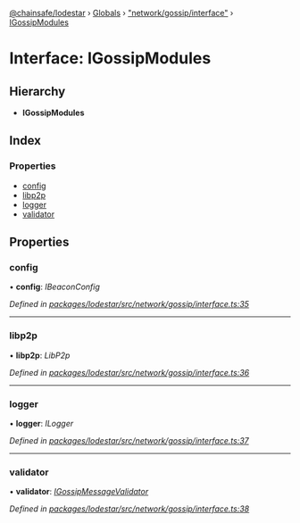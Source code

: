 [@chainsafe/lodestar](../README.md) › [Globals](../globals.md) › ["network/gossip/interface"](../modules/_network_gossip_interface_.md) › [IGossipModules](_network_gossip_interface_.igossipmodules.md)

# Interface: IGossipModules

## Hierarchy

* **IGossipModules**

## Index

### Properties

* [config](_network_gossip_interface_.igossipmodules.md#config)
* [libp2p](_network_gossip_interface_.igossipmodules.md#libp2p)
* [logger](_network_gossip_interface_.igossipmodules.md#logger)
* [validator](_network_gossip_interface_.igossipmodules.md#validator)

## Properties

###  config

• **config**: *IBeaconConfig*

*Defined in [packages/lodestar/src/network/gossip/interface.ts:35](https://github.com/ChainSafe/lodestar/blob/4796680/packages/lodestar/src/network/gossip/interface.ts#L35)*

___

###  libp2p

• **libp2p**: *LibP2p*

*Defined in [packages/lodestar/src/network/gossip/interface.ts:36](https://github.com/ChainSafe/lodestar/blob/4796680/packages/lodestar/src/network/gossip/interface.ts#L36)*

___

###  logger

• **logger**: *ILogger*

*Defined in [packages/lodestar/src/network/gossip/interface.ts:37](https://github.com/ChainSafe/lodestar/blob/4796680/packages/lodestar/src/network/gossip/interface.ts#L37)*

___

###  validator

• **validator**: *[IGossipMessageValidator](_network_gossip_interface_.igossipmessagevalidator.md)*

*Defined in [packages/lodestar/src/network/gossip/interface.ts:38](https://github.com/ChainSafe/lodestar/blob/4796680/packages/lodestar/src/network/gossip/interface.ts#L38)*
